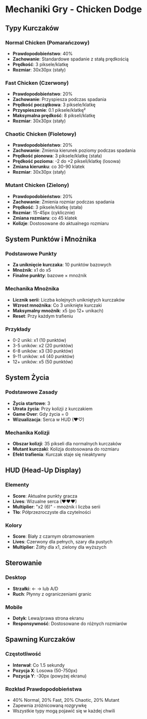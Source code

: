 # Mechaniki Gry - Chicken Dodge

## Typy Kurczaków

### Normal Chicken (Pomarańczowy)
- **Prawdopodobieństwo**: 40%
- **Zachowanie**: Standardowe spadanie z stałą prędkością
- **Prędkość**: 3 piksele/klatkę
- **Rozmiar**: 30x30px (stały)

### Fast Chicken (Czerwony)
- **Prawdopodobieństwo**: 20%
- **Zachowanie**: Przyspiesza podczas spadania
- **Prędkość początkowa**: 3 piksele/klatkę
- **Przyspieszenie**: 0.1 piksele/klatkę²
- **Maksymalna prędkość**: 8 pikseli/klatkę
- **Rozmiar**: 30x30px (stały)

### Chaotic Chicken (Fioletowy)
- **Prawdopodobieństwo**: 20%
- **Zachowanie**: Zmienia kierunek poziomy podczas spadania
- **Prędkość pionowa**: 3 piksele/klatkę (stała)
- **Prędkość pozioma**: -2 do +2 pikseli/klatkę (losowa)
- **Zmiana kierunku**: co 30-90 klatek
- **Rozmiar**: 30x30px (stały)

### Mutant Chicken (Zielony)
- **Prawdopodobieństwo**: 20%
- **Zachowanie**: Zmienia rozmiar podczas spadania
- **Prędkość**: 3 piksele/klatkę (stała)
- **Rozmiar**: 15-45px (cyklicznie)
- **Zmiana rozmiaru**: co 45 klatek
- **Kolizje**: Dostosowane do aktualnego rozmiaru

## System Punktów i Mnożnika

### Podstawowe Punkty
- **Za uniknięcie kurczaka**: 10 punktów bazowych
- **Mnożnik**: x1 do x5
- **Finalne punkty**: bazowe × mnożnik

### Mechanika Mnożnika
- **Licznik serii**: Liczba kolejnych unikniętych kurczaków
- **Wzrost mnożnika**: Co 3 uniknięte kurczaki
- **Maksymalny mnożnik**: x5 (po 12+ unikach)
- **Reset**: Przy każdym trafieniu

### Przykłady
- 0-2 uniki: x1 (10 punktów)
- 3-5 uników: x2 (20 punktów)
- 6-8 uników: x3 (30 punktów)
- 9-11 uników: x4 (40 punktów)
- 12+ uników: x5 (50 punktów)

## System Życia

### Podstawowe Zasady
- **Życia startowe**: 3
- **Utrata życia**: Przy kolizji z kurczakiem
- **Game Over**: Gdy życia = 0
- **Wizualizacja**: Serca w HUD (❤♡)

### Mechanika Kolizji
- **Obszar kolizji**: 35 pikseli dla normalnych kurczaków
- **Mutant kurczaki**: Kolizja dostosowana do rozmiaru
- **Efekt trafienia**: Kurczak staje się nieaktywny

## HUD (Head-Up Display)

### Elementy
- **Score**: Aktualne punkty gracza
- **Lives**: Wizualne serca (❤❤❤)
- **Multiplier**: "x2 (6)" - mnożnik i liczba serii
- **Tło**: Półprzezroczyste dla czytelności

### Kolory
- **Score**: Biały z czarnym obramowaniem
- **Lives**: Czerwony dla pełnych, szary dla pustych
- **Multiplier**: Żółty dla x1, zielony dla wyższych

## Sterowanie

### Desktop
- **Strzałki**: ← → lub A/D
- **Ruch**: Płynny z ograniczeniami granic

### Mobile
- **Dotyk**: Lewa/prawa strona ekranu
- **Responsywność**: Dostosowane do różnych rozmiarów

## Spawning Kurczaków

### Częstotliwość
- **Interwał**: Co 1.5 sekundy
- **Pozycja X**: Losowa (50-750px)
- **Pozycja Y**: -30px (powyżej ekranu)

### Rozkład Prawdopodobieństwa
- 40% Normal, 20% Fast, 20% Chaotic, 20% Mutant
- Zapewnia zróżnicowaną rozgrywkę
- Wszystkie typy mogą pojawić się w każdej chwili